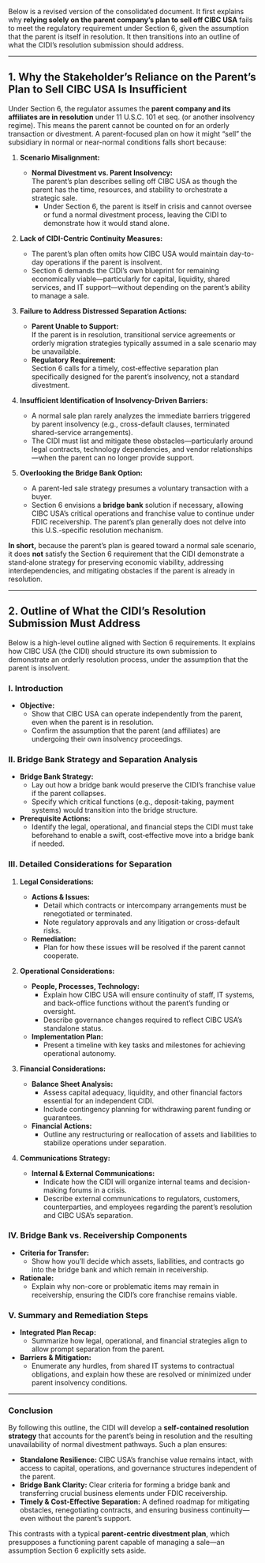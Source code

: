 Below is a revised version of the consolidated document. It first explains why **relying solely on the parent company’s plan to sell off CIBC USA** fails to meet the regulatory requirement under Section 6, given the assumption that the parent is itself in resolution. It then transitions into an outline of what the CIDI’s resolution submission should address.

---

## 1. Why the Stakeholder’s Reliance on the Parent’s Plan to Sell CIBC USA Is Insufficient

Under Section 6, the regulator assumes the **parent company and its affiliates are in resolution** under 11 U.S.C. 101 et seq. (or another insolvency regime). This means the parent cannot be counted on for an orderly transaction or divestment. A parent-focused plan on how it might “sell” the subsidiary in normal or near-normal conditions falls short because:

1. **Scenario Misalignment:**  
   - **Normal Divestment vs. Parent Insolvency:**  
     The parent’s plan describes selling off CIBC USA as though the parent has the time, resources, and stability to orchestrate a strategic sale.  
     - Under Section 6, the parent is itself in crisis and cannot oversee or fund a normal divestment process, leaving the CIDI to demonstrate how it would stand alone.

2. **Lack of CIDI-Centric Continuity Measures:**  
   - The parent’s plan often omits how CIBC USA would maintain day-to-day operations if the parent is insolvent.  
   - Section 6 demands the CIDI’s own blueprint for remaining economically viable—particularly for capital, liquidity, shared services, and IT support—without depending on the parent’s ability to manage a sale.

3. **Failure to Address Distressed Separation Actions:**  
   - **Parent Unable to Support:**  
     If the parent is in resolution, transitional service agreements or orderly migration strategies typically assumed in a sale scenario may be unavailable.  
   - **Regulatory Requirement:**  
     Section 6 calls for a timely, cost‑effective separation plan specifically designed for the parent’s insolvency, not a standard divestment.

4. **Insufficient Identification of Insolvency-Driven Barriers:**  
   - A normal sale plan rarely analyzes the immediate barriers triggered by parent insolvency (e.g., cross-default clauses, terminated shared-service arrangements).  
   - The CIDI must list and mitigate these obstacles—particularly around legal contracts, technology dependencies, and vendor relationships—when the parent can no longer provide support.

5. **Overlooking the Bridge Bank Option:**  
   - A parent-led sale strategy presumes a voluntary transaction with a buyer.  
   - Section 6 envisions a **bridge bank** solution if necessary, allowing CIBC USA’s critical operations and franchise value to continue under FDIC receivership. The parent’s plan generally does not delve into this U.S.-specific resolution mechanism.

**In short,** because the parent’s plan is geared toward a normal sale scenario, it does **not** satisfy the Section 6 requirement that the CIDI demonstrate a stand‑alone strategy for preserving economic viability, addressing interdependencies, and mitigating obstacles if the parent is already in resolution.

---

## 2. Outline of What the CIDI’s Resolution Submission Must Address

Below is a high-level outline aligned with Section 6 requirements. It explains how CIBC USA (the CIDI) should structure its own submission to demonstrate an orderly resolution process, under the assumption that the parent is insolvent.

### I. Introduction
- **Objective:**  
  - Show that CIBC USA can operate independently from the parent, even when the parent is in resolution.  
  - Confirm the assumption that the parent (and affiliates) are undergoing their own insolvency proceedings.

### II. Bridge Bank Strategy and Separation Analysis
- **Bridge Bank Strategy:**  
  - Lay out how a bridge bank would preserve the CIDI’s franchise value if the parent collapses.  
  - Specify which critical functions (e.g., deposit-taking, payment systems) would transition into the bridge structure.  
- **Prerequisite Actions:**  
  - Identify the legal, operational, and financial steps the CIDI must take beforehand to enable a swift, cost‑effective move into a bridge bank if needed.

### III. Detailed Considerations for Separation

1. **Legal Considerations:**
   - **Actions & Issues:**  
     - Detail which contracts or intercompany arrangements must be renegotiated or terminated.  
     - Note regulatory approvals and any litigation or cross-default risks.  
   - **Remediation:**  
     - Plan for how these issues will be resolved if the parent cannot cooperate.

2. **Operational Considerations:**
   - **People, Processes, Technology:**  
     - Explain how CIBC USA will ensure continuity of staff, IT systems, and back-office functions without the parent’s funding or oversight.  
     - Describe governance changes required to reflect CIBC USA’s standalone status.
   - **Implementation Plan:**  
     - Present a timeline with key tasks and milestones for achieving operational autonomy.

3. **Financial Considerations:**
   - **Balance Sheet Analysis:**  
     - Assess capital adequacy, liquidity, and other financial factors essential for an independent CIDI.  
     - Include contingency planning for withdrawing parent funding or guarantees.
   - **Financial Actions:**  
     - Outline any restructuring or reallocation of assets and liabilities to stabilize operations under separation.

4. **Communications Strategy:**
   - **Internal & External Communications:**  
     - Indicate how the CIDI will organize internal teams and decision-making forums in a crisis.  
     - Describe external communications to regulators, customers, counterparties, and employees regarding the parent’s resolution and CIBC USA’s separation.

### IV. Bridge Bank vs. Receivership Components
- **Criteria for Transfer:**  
  - Show how you’ll decide which assets, liabilities, and contracts go into the bridge bank and which remain in receivership.  
- **Rationale:**  
  - Explain why non-core or problematic items may remain in receivership, ensuring the CIDI’s core franchise remains viable.

### V. Summary and Remediation Steps
- **Integrated Plan Recap:**  
  - Summarize how legal, operational, and financial strategies align to allow prompt separation from the parent.  
- **Barriers & Mitigation:**  
  - Enumerate any hurdles, from shared IT systems to contractual obligations, and explain how these are resolved or minimized under parent insolvency conditions.

---

### Conclusion

By following this outline, the CIDI will develop a **self-contained resolution strategy** that accounts for the parent’s being in resolution and the resulting unavailability of normal divestment pathways. Such a plan ensures:

- **Standalone Resilience:** CIBC USA’s franchise value remains intact, with access to capital, operations, and governance structures independent of the parent.  
- **Bridge Bank Clarity:** Clear criteria for forming a bridge bank and transferring crucial business elements under FDIC receivership.  
- **Timely & Cost-Effective Separation:** A defined roadmap for mitigating obstacles, renegotiating contracts, and ensuring business continuity—even without the parent’s support.  

This contrasts with a typical **parent-centric divestment plan**, which presupposes a functioning parent capable of managing a sale—an assumption Section 6 explicitly sets aside.
